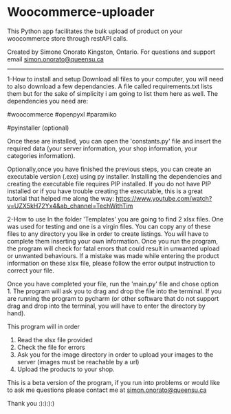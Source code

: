 # Woocommerce-uploader
This Python app facilitates the bulk upload of product on your woocommerce store through restAPI calls.

Created by Simone Onorato
Kingston, Ontario.
For questions and support email simon.onorato@queensu.ca

-----------------------------------------------------------------------------------------------------------
1-How to install and setup
Download all files to your computer, you will need to also download a few dependancies.
A file called requirements.txt lists them but for the sake of simplicity i am going to list them here as well.
The dependencies you need are:

#woocommerce
#openpyxl
#paramiko

#pyinstaller (optional)

Once these are installed, you can open the 'constants.py' file and insert the required data (your server information, your shop information, your categories information).

Optionally,once you have finished the previous steps, you can create an executable version (.exe) using py installer. Installing the dependencies and creating the executable file requires PIP installed. If you do not have PIP installed or if you have trouble creating the executable, this is a great tutorial that helped me along the way:
https://www.youtube.com/watch?v=UZX5kH72Yx4&ab_channel=TechWithTim

2-How to use
In the folder 'Templates' you are going to find 2 xlsx files. One was used for testing and one is a virgin files. You can copy any of these files to any directory you like in order to create listings. You will have to complete them inserting your own information. Once you run the program, the program will check for fatal errors that could result in unwanted upload or unwanted behaviours. If a mistake was made while entering the product information on these xlsx file, please follow the error output instruction to correct your file.

Once you have completed your file, run the 'main.py' file and chose option 1. The program will ask you to drag and drop the file into the terminal. If you are running the program to pycharm (or other software that do not support drag and drop into the terminal, you will have to enter the directory by hand).

This program will in order
1. Read the xlsx file provided
2. Check the file for errors
3. Ask you for the image directory in order to upload your images to the server (images must be reachable by a url)
4. Upload the products to your shop.

This is a beta version of the program, if you run into problems or would like to ask me questions please contact me at
simon.onorato@queensu.ca

Thank you :):):):)
